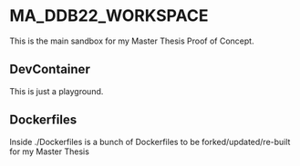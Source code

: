 # MA_DDB22_WORKSPACE
This is the main sandbox for my Master Thesis Proof of Concept.

## DevContainer
This is just a playground.

## Dockerfiles
Inside ./Dockerfiles is a bunch of Dockerfiles to be forked/updated/re-built for my Master Thesis

